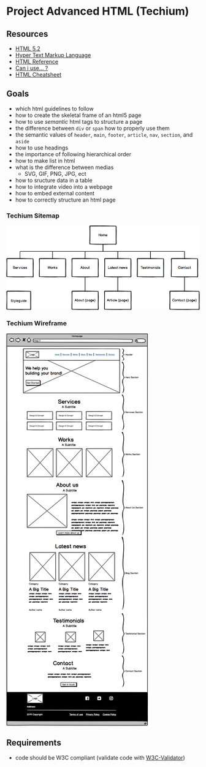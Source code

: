 # Project Advanced HTML (Techium)

## Resources
- [HTML 5.2](https://html.spec.whatwg.org/multipage/)
- [Hyper Text Markup Language](https://developer.mozilla.org/en-US/docs/Web/HTML)
- [HTML Reference](https://htmlreference.io/)
- [Can i use... ?](https://caniuse.com/)
- [HTML Cheatsheet](https://websitesetup.org/html5-cheat-sheet/)

## Goals
- which html guidelines to follow 
- how to create the skeletal frame of an html5 page
- how to use _semantic_ html tags to structure a page
- the difference between `div` or `span` how to properly use them
- the semantic values of `header`, `main`, `footer`, `article`, `nav`, `section`, and `aside`
- how to use headings
- the importance of following hierarchical order
- how to make list in html
- what is the difference between medias
	- SVG, GIF, PNG, JPG, ect
- how to sructure data in a table
- how to integrate video into a webpage
- how to embed external content
- how to correctly structure an html page

### Techium Sitemap
![Techium Sitemap](./assets/techium_sitemap.png)

### Techium Wireframe
![Techium Wireframe](./assets/techium_wireframe.png)

## Requirements
- code should be W3C compliant (validate code with [W3C-Validator](https://github.com/hs-hq/W3C-Validator))
